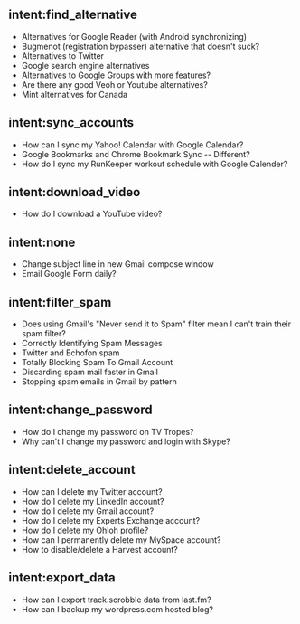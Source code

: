 ## intent:find_alternative
- Alternatives for Google Reader (with Android synchronizing)
- Bugmenot (registration bypasser) alternative that doesn't suck?
- Alternatives to Twitter
- Google search engine alternatives
- Alternatives to Google Groups with more features?
- Are there any good Veoh or Youtube alternatives?
- Mint alternatives for Canada

## intent:sync_accounts
- How can I sync my Yahoo! Calendar with Google Calendar?
- Google Bookmarks and Chrome Bookmark Sync -- Different?
- How do I sync my RunKeeper workout schedule with Google Calender?

## intent:download_video
- How do I download a YouTube video?

## intent:none
- Change subject line in new Gmail compose window
- Email Google Form daily?

## intent:filter_spam
- Does using Gmail's "Never send it to Spam" filter mean I can't train their spam filter?
- Correctly Identifying Spam Messages
- Twitter and Echofon spam
- Totally Blocking Spam To Gmail Account
- Discarding spam mail faster in Gmail
- Stopping spam emails in Gmail by pattern

## intent:change_password
- How do I change my password on TV Tropes?
- Why can't I change my password and login with Skype?

## intent:delete_account
- How can I delete my Twitter account?
- How do I delete my LinkedIn account?
- How do I delete my Gmail account?
- How do I delete my Experts Exchange account?
- How do I delete my Ohloh profile?
- How can I permanently delete my MySpace account?
- How to disable/delete a Harvest account?

## intent:export_data
- How can I export track.scrobble data from last.fm?
- How can I backup my wordpress.com hosted blog?


